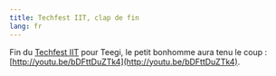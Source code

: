 ```yaml
---
title: Techfest IIT, clap de fin
lang: fr
---
```


Fin du [Techfest IIT](http://www.techfest.org/) pour Teegi, le petit bonhomme aura tenu le coup : [http://youtu.be/bDFttDuZTk4](http://youtu.be/bDFttDuZTk4).
